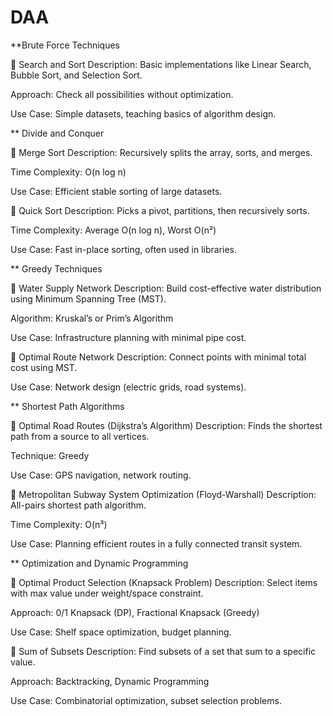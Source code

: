 # DAA

**Brute Force Techniques

🔸 Search and Sort
Description: Basic implementations like Linear Search, Bubble Sort, and Selection Sort.

Approach: Check all possibilities without optimization.

Use Case: Simple datasets, teaching basics of algorithm design.

** Divide and Conquer

🔸 Merge Sort
Description: Recursively splits the array, sorts, and merges.

Time Complexity: O(n log n)

Use Case: Efficient stable sorting of large datasets.

🔸 Quick Sort
Description: Picks a pivot, partitions, then recursively sorts.

Time Complexity: Average O(n log n), Worst O(n²)

Use Case: Fast in-place sorting, often used in libraries.

** Greedy Techniques

🔸 Water Supply Network
Description: Build cost-effective water distribution using Minimum Spanning Tree (MST).

Algorithm: Kruskal’s or Prim’s Algorithm

Use Case: Infrastructure planning with minimal pipe cost.

🔸 Optimal Route Network
Description: Connect points with minimal total cost using MST.

Use Case: Network design (electric grids, road systems).

** Shortest Path Algorithms

🔸 Optimal Road Routes (Dijkstra’s Algorithm)
Description: Finds the shortest path from a source to all vertices.

Technique: Greedy

Use Case: GPS navigation, network routing.

🔸 Metropolitan Subway System Optimization (Floyd-Warshall)
Description: All-pairs shortest path algorithm.

Time Complexity: O(n³)

Use Case: Planning efficient routes in a fully connected transit system.

** Optimization and Dynamic Programming

🔸 Optimal Product Selection (Knapsack Problem)
Description: Select items with max value under weight/space constraint.

Approach: 0/1 Knapsack (DP), Fractional Knapsack (Greedy)

Use Case: Shelf space optimization, budget planning.

🔸 Sum of Subsets
Description: Find subsets of a set that sum to a specific value.

Approach: Backtracking, Dynamic Programming

Use Case: Combinatorial optimization, subset selection problems.
